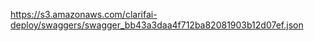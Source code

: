 <swagger>https://s3.amazonaws.com/clarifai-deploy/swaggers/swagger_bb43a3daa4f712ba82081903b12d07ef.json</swagger>
